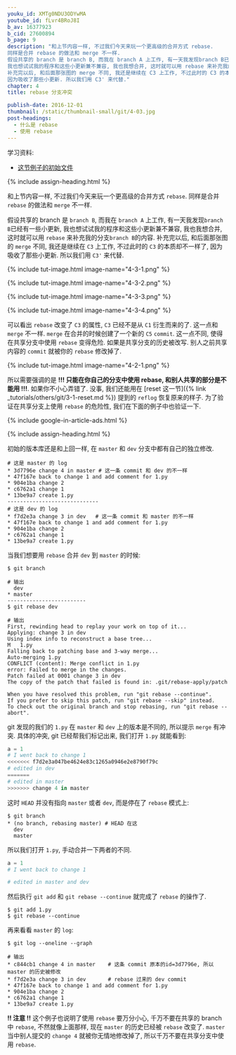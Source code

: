 ```yaml
---
youku_id: XMTg0NDU3ODYwMA
youtube_id: fLvr4BRoJ8I
b_av: 16377923
b_cid: 27600894
b_page: 9
description: "和上节内容一样, 不过我们今天来玩一个更高级的合并方式 rebase.
同样是合并 rebase 的做法和 merge 不一样.
假设共享的 branch 是 branch B, 而我在 branch A 上工作, 有一天我发现branch B已经有一些小更新,
我也想试试我的程序和这些小更新兼不兼容, 我也我想合并, 这时就可以用 rebase 来补充我的分支branch B的内容.
补充完以后, 和后面那张图的 merge 不同, 我还是继续在 C3 上工作, 不过此时的 C3 的本质却不一样了,
因为吸收了那些小更新. 所以我们用 C3' 来代替."
chapter: 4
title: rebase 分支冲突

publish-date: 2016-12-01
thumbnail: /static/thumbnail-small/git/4-03.jpg
post-headings:
  - 什么是 rebase
  - 使用 rebase
---
```


学习资料:
  * [这节例子的初始文件](/static/results/git/initial-files/for_gitTUT_4-3.zip)
  



{% include assign-heading.html %}

和上节内容一样, 不过我们今天来玩一个更高级的合并方式 `rebase`.
同样是合并 `rebase` 的做法和 `merge` 不一样. 

假设共享的 branch 是 `branch B`, 而我在 `branch A` 上工作, 有一天我发现`branch B`已经有一些小更新,
我也想试试我的程序和这些小更新兼不兼容, 我也我想合并, 这时就可以用 `rebase` 来补充我的分支`branch B`的内容.
补充完以后, 和后面那张图的 `merge` 不同, 我还是继续在 `C3` 上工作, 不过此时的 `C3` 的本质却不一样了, 
因为吸收了那些小更新. 所以我们用 `C3'` 来代替.

{% include tut-image.html image-name="4-3-1.png" %}

{% include tut-image.html image-name="4-3-2.png" %}

{% include tut-image.html image-name="4-3-3.png" %}

{% include tut-image.html image-name="4-3-4.png" %}

可以看出 `rebase` 改变了 `C3` 的属性, `C3` 已经不是从 `C1` 衍生而来的了. 
这一点和 `merge` 不一样. `merge` 在合并的时候创建了一个新的 `C5` `commit`. 
这一点不同, 使得在共享分支中使用 `rebase` 变得危险.
如果是共享分支的历史被改写. 别人之前共享内容的 `commit` 就被你的 `rebase` 修改掉了. 

{% include tut-image.html image-name="4-2-1.png" %}

所以需要强调的是 **!!! 只能在你自己的分支中使用 rebase, 和别人共享的部分是不能用 !!!**. 
如果你不小心弄错了. 没事, 我们还能用在 [reset 这一节]({% link _tutorials/others/git/3-1-reset.md %})
提到的 `reflog` 恢复原来的样子.
为了验证在共享分支上使用 `rebase` 的危险性, 我们在下面的例子中也验证一下.


{% include google-in-article-ads.html %}

{% include assign-heading.html %}

初始的版本库还是和上回一样, 在 `master` 和 `dev` 分支中都有自己的独立修改.

``` shell
# 这是 master 的 log
* 3d7796e change 4 in master # 这一条 commit 和 dev 的不一样
* 47f167e back to change 1 and add comment for 1.py
* 904e1ba change 2
* c6762a1 change 1
* 13be9a7 create 1.py
-----------------------------
# 这是 dev 的 log
* f7d2e3a change 3 in dev   # 这一条 commit 和 master 的不一样
* 47f167e back to change 1 and add comment for 1.py
* 904e1ba change 2
* c6762a1 change 1
* 13be9a7 create 1.py
```

当我们想要用 `rebase` 合并 `dev` 到 `master` 的时候:

```shell
$ git branch

# 输出
  dev
* master
-------------------------
$ git rebase dev 

# 输出
First, rewinding head to replay your work on top of it...
Applying: change 3 in dev
Using index info to reconstruct a base tree...
M	1.py
Falling back to patching base and 3-way merge...
Auto-merging 1.py
CONFLICT (content): Merge conflict in 1.py
error: Failed to merge in the changes.
Patch failed at 0001 change 3 in dev
The copy of the patch that failed is found in: .git/rebase-apply/patch

When you have resolved this problem, run "git rebase --continue".
If you prefer to skip this patch, run "git rebase --skip" instead.
To check out the original branch and stop rebasing, run "git rebase --abort".
```

git 发现的我们的 `1.py` 在 `master` 和 `dev` 上的版本是不同的, 所以提示 `merge` 有冲突. 具体的冲突, 
git 已经帮我们标记出来, 我们打开 `1.py` 就能看到:

```python
a = 1
# I went back to change 1
<<<<<<< f7d2e3a047be4624e83c1265a0946e2e8790f79c
# edited in dev
=======
# edited in master
>>>>>>> change 4 in master
```

这时 `HEAD` 并没有指向 `master` 或者 `dev`, 而是停在了 `rebase` 模式上:

```shell
$ git branch
* (no branch, rebasing master) # HEAD 在这
  dev
  master
```

所以我们打开 `1.py`, 手动合并一下两者的不同.

```python
a = 1
# I went back to change 1

# edited in master and dev
```

然后执行 `git add` 和 `git rebase --continue` 就完成了 `rebase` 的操作了.

```shell
$ git add 1.py
$ git rebase --continue
```

再来看看 `master` 的 `log`:

```shell
$ git log --oneline --graph

# 输出
* c844cb1 change 4 in master    # 这条 commit 原本的id=3d7796e, 所以 master 的历史被修改
* f7d2e3a change 3 in dev       # rebase 过来的 dev commit
* 47f167e back to change 1 and add comment for 1.py
* 904e1ba change 2
* c6762a1 change 1
* 13be9a7 create 1.py
```

**!! 注意 !!**
这个例子也说明了使用 `rebase` 要万分小心, 千万不要在共享的 branch 中 `rebase`, 不然就像上面那样, 
现在 `master` 的历史已经被 `rebase` 改变了. `master` 当中别人提交的 `change 4` 就被你无情地修改掉了, 
所以千万不要在共享分支中使用 `rebase`.


